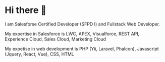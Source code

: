 # Hi there 👋

I am Salesforse Certified Developer (SFPD I) and Fullstack Web Developer.

My expertise in Salesforce is LWC, APEX, Visualforce, REST API, Experience Cloud, Sales Cloud, Marketing Cloud

My expetise in web development is PHP (Yii, Laravel, Phalcon), Javascript (Jquery, React, Vue), CSS, HTML

